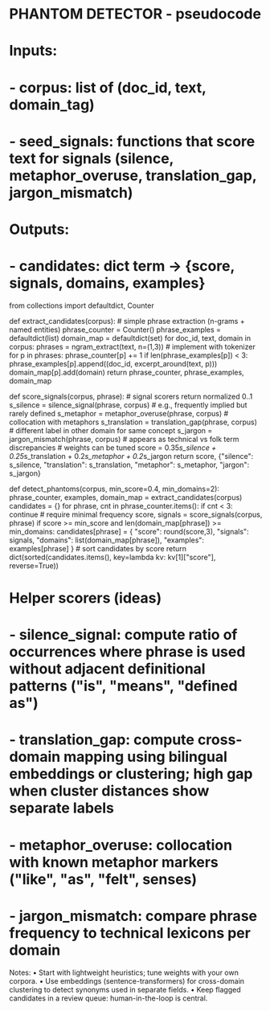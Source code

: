 # PHANTOM DETECTOR - pseudocode

# Inputs:
#  - corpus: list of (doc_id, text, domain_tag)
#  - seed_signals: functions that score text for signals (silence, metaphor_overuse, translation_gap, jargon_mismatch)

# Outputs:
#  - candidates: dict term -> {score, signals, domains, examples}

from collections import defaultdict, Counter

def extract_candidates(corpus):
    # simple phrase extraction (n-grams + named entities)
    phrase_counter = Counter()
    phrase_examples = defaultdict(list)
    domain_map = defaultdict(set)
    for doc_id, text, domain in corpus:
        phrases = ngram_extract(text, n=(1,3))  # implement with tokenizer
        for p in phrases:
            phrase_counter[p] += 1
            if len(phrase_examples[p]) < 3:
                phrase_examples[p].append((doc_id, excerpt_around(text, p)))
            domain_map[p].add(domain)
    return phrase_counter, phrase_examples, domain_map

def score_signals(corpus, phrase):
    # signal scorers return normalized 0..1
    s_silence = silence_signal(phrase, corpus)           # e.g., frequently implied but rarely defined
    s_metaphor = metaphor_overuse(phrase, corpus)        # collocation with metaphors
    s_translation = translation_gap(phrase, corpus)     # different label in other domain for same concept
    s_jargon = jargon_mismatch(phrase, corpus)          # appears as technical vs folk term discrepancies
    # weights can be tuned
    score = 0.35*s_silence + 0.25*s_translation + 0.2*s_metaphor + 0.2*s_jargon
    return score, {"silence": s_silence, "translation": s_translation, "metaphor": s_metaphor, "jargon": s_jargon}

def detect_phantoms(corpus, min_score=0.4, min_domains=2):
    phrase_counter, examples, domain_map = extract_candidates(corpus)
    candidates = {}
    for phrase, cnt in phrase_counter.items():
        if cnt < 3: continue  # require minimal frequency
        score, signals = score_signals(corpus, phrase)
        if score >= min_score and len(domain_map[phrase]) >= min_domains:
            candidates[phrase] = {
                "score": round(score,3),
                "signals": signals,
                "domains": list(domain_map[phrase]),
                "examples": examples[phrase]
            }
    # sort candidates by score
    return dict(sorted(candidates.items(), key=lambda kv: kv[1]["score"], reverse=True))

# Helper scorers (ideas)
# - silence_signal: compute ratio of occurrences where phrase is used without adjacent definitional patterns ("is", "means", "defined as")
# - translation_gap: compute cross-domain mapping using bilingual embeddings or clustering; high gap when cluster distances show separate labels
# - metaphor_overuse: collocation with known metaphor markers ("like", "as", "felt", senses)
# - jargon_mismatch: compare phrase frequency to technical lexicons per domain


Notes:
	•	Start with lightweight heuristics; tune weights with your own corpora.
	•	Use embeddings (sentence-transformers) for cross-domain clustering to detect synonyms used in separate fields.
	•	Keep flagged candidates in a review queue: human-in-the-loop is central.
